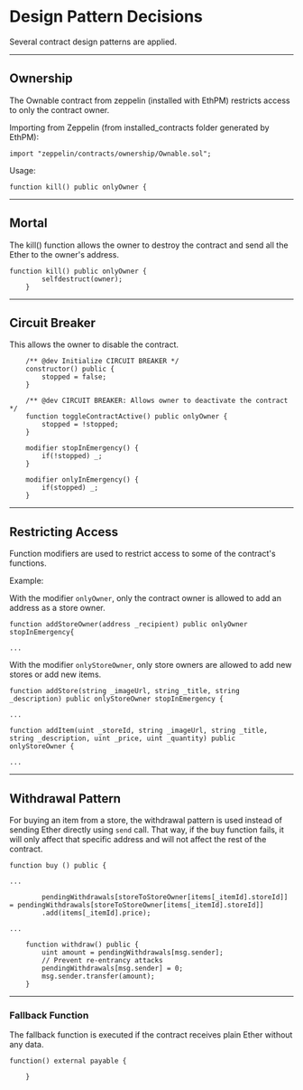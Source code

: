 # Design Pattern Decisions

Several contract design patterns are applied.


---

## Ownership
The Ownable contract from zeppelin (installed with EthPM) restricts access to only the contract owner.

Importing from Zeppelin (from installed_contracts folder generated by EthPM):
```
import "zeppelin/contracts/ownership/Ownable.sol";
```

Usage:
```
function kill() public onlyOwner {
```

---

## Mortal
The kill() function allows the owner to destroy the contract and send all the Ether to the owner's address. 

```
function kill() public onlyOwner {
        selfdestruct(owner);
    }
```

---

## Circuit Breaker
This allows the owner to disable the contract.

```
    /** @dev Initialize CIRCUIT BREAKER */
    constructor() public {
        stopped = false;
    }

    /** @dev CIRCUIT BREAKER: Allows owner to deactivate the contract */
    function toggleContractActive() public onlyOwner {
        stopped = !stopped;
    }

    modifier stopInEmergency() {
        if(!stopped) _;
    }

    modifier onlyInEmergency() {
        if(stopped) _;
    }
```

---

## Restricting Access
Function modifiers are used to restrict access to some of the contract's functions.

Example:

With the modifier `onlyOwner`, only the contract owner is allowed to add an address as a store owner.
```
function addStoreOwner(address _recipient) public onlyOwner stopInEmergency{

...
```

With the modifier `onlyStoreOwner`, only store owners are allowed to add new stores or add new items.

```
function addStore(string _imageUrl, string _title, string _description) public onlyStoreOwner stopInEmergency {

...
```
```
function addItem(uint _storeId, string _imageUrl, string _title, string _description, uint _price, uint _quantity) public onlyStoreOwner {

...
```

---

## Withdrawal Pattern

For buying an item from a store, the withdrawal pattern is used instead of sending Ether directly using `send` call. That way, if the buy function fails, it will only affect that specific address and will not affect the rest of the contract.

```
function buy () public {

...

        pendingWithdrawals[storeToStoreOwner[items[_itemId].storeId]] = pendingWithdrawals[storeToStoreOwner[items[_itemId].storeId]]
        .add(items[_itemId].price);

...
```
```
    function withdraw() public {
        uint amount = pendingWithdrawals[msg.sender];
        // Prevent re-entrancy attacks
        pendingWithdrawals[msg.sender] = 0;
        msg.sender.transfer(amount);
    }
```

---
### Fallback Function

The fallback function is executed if the contract receives plain Ether without any data.

```
function() external payable {

    }
```
